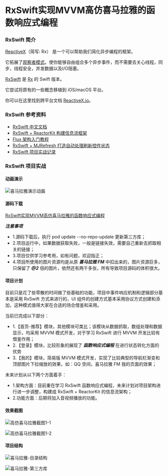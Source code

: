 # RxSwift实现MVVM高仿喜马拉雅的函数响应式编程


### RxSwift 简介

[ReactiveX](http://reactivex.io/)（简写: Rx） 是一个可以帮助我们简化异步编程的框架。

它拓展了[观察者模式](https://zh.wikipedia.org/wiki/%E8%A7%82%E5%AF%9F%E8%80%85%E6%A8%A1%E5%BC%8F)。使你能够自由组合多个异步事件，而不需要去关心线程，同步，线程安全，并发数据以及I/O阻塞。

[RxSwift](https://github.com/ReactiveX/RxSwift) 是 [Rx](https://github.com/Reactive-Extensions/Rx.NET) 的 Swift 版本。

它尝试将原有的一些概念移植到 iOS/macOS 平台。

你可以在这里找到跨平台文档 [ReactiveX.io](http://reactivex.io/)。

<!-- more -->

### RxSwift 参考资料

- [RxSwift 中文文档](https://beeth0ven.github.io/RxSwift-Chinese-Documentation/)
- [RxSwift + ReactorKit 构建信息流框架](https://www.jianshu.com/p/dff7b0368d2b)
- [Flux 架构入门教程](http://www.ruanyifeng.com/blog/2016/01/flux.html)
- [RxSwift + MJRefresh 打造自动处理刷新控件状态](http://blog.csdn.net/lincsdnnet/article/details/78328428)
- [RxSwift 项目实战记录](http://blog.csdn.net/lincsdnnet/article/details/77896404)

### RxSwift 项目实战

#### 动画演示

![喜马拉雅演示动画](http://ovy8j7ypb.bkt.clouddn.com/%E5%96%9C%E9%A9%AC%E6%8B%89%E9%9B%85-%E6%BC%94%E7%A4%BA%E5%8A%A8%E7%94%BBiPhone%20X.gif)

#### 源码下载

[RxSwift实现MVVM高仿喜马拉雅的函数响应式编程](https://github.com/sessionCh/RxXMLY)

***注意事项***

- 1.源码下载后，执行 pod update --no-repo-update 更新第三方库；
- 2.项目运行中，如果数据获取失败，一般是链接失效，需要自己重新去抓取相关的链接；
- 3.项目仅供学习参考用，如有问题，欢迎指正；
- 4.项目所使用的图片资源均是从原 ***喜马拉雅 FM*** 中扣出来的，图片资源巨多，只保留了 ***@2*** 倍的图片，依然还有两千多张，所有导致项目源码的体积很大。 

#### 项目计划

目前只是花了些零散的时间做了些基础的功能，项目中事件响应机制和逻辑部分基本是采用 RxSwift 方式来进行的，UI 组件的创建方式基本采用协议方式创建和添加，这种模式值得大家在合适的场合借鉴和采用。

当前已完成以下部分：

- 1.【首页-推荐】模块，其他模块可类比；该模块从数据抓取，数组处理和数据显示，均采用 MVVM 模式开发，对于学习 RxSwift 进行 MVVM 开发比较有借鉴作用；
- 2.【登录】模块，比较形象的展现了 ***函数响应式编程*** 在进行状态转化方面的优势
- 3.【我的】模块，简易版 MVVM 模式开发，实现了比较典型的导航栏渐变和顶部图片下拉缩放的效果，如：QQ 空间，喜马拉雅 FM 我的页面的效果；

未来计划从以下两个方面着手：

- 1.架构方面：目前重在学习 RxSwift 函数响应式编程，未来计划对项目架构进行进一步调整，构建成 RxSwift + ReactorKit 的信息流架构；
- 2.功能方面：后期将加入音视频播放的功能。

#### 效果截图

![高仿喜马拉雅截图1-1](http://ovy8j7ypb.bkt.clouddn.com/%E5%96%9C%E9%A9%AC%E6%8B%89%E9%9B%85-%E6%8E%A8%E8%8D%90%E5%88%97%E8%A1%A81-1.png)

![高仿喜马拉雅截图1-2](http://ovy8j7ypb.bkt.clouddn.com/%E5%96%9C%E9%A9%AC%E6%8B%89%E9%9B%85-%E6%8E%A8%E8%8D%90%E5%88%97%E8%A1%A81-2.png)


#### 项目结构

![喜马拉雅-目录结构](http://ovy8j7ypb.bkt.clouddn.com/%E5%96%9C%E9%A9%AC%E6%8B%89%E9%9B%85-%E9%A1%B9%E7%9B%AE%E7%9B%AE%E5%BD%95.png)

![喜马拉雅-第三方库](http://ovy8j7ypb.bkt.clouddn.com/%E5%96%9C%E9%A9%AC%E6%8B%89%E9%9B%85-%E7%AC%AC%E4%B8%89%E6%96%B9%E5%BA%93.png)


